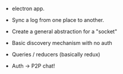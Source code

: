 

- electron app.


- Sync a log from one place to another.
- Create a general abstraction for a "socket"
- Basic discovery mechanism with no auth
- Queries / reducers (basically redux)
- Auth -> P2P chat!